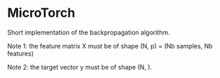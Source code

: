 # MicroTorch

Short implementation of the backpropagation algorithm.

Note 1: the feature matrix X must be of shape (N, p) = (Nb samples, Nb features)

Note 2: the target vector y must be of shape (N, ).